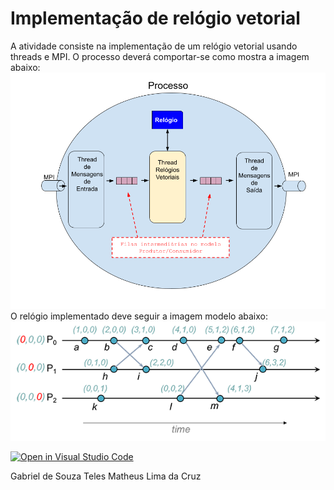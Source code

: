 # **Implementação de relógio vetorial**

A atividade consiste na implementação de um relógio vetorial usando threads e MPI.
O processo deverá comportar-se como mostra a imagem abaixo:
![Funcionamento do Processo](./images/Integração.png)
O relógio implementado deve seguir a imagem modelo abaixo:
![Modelo de Implementação](./images/clocks-vector.png)

[![Open in Visual Studio Code](https://classroom.github.com/assets/open-in-vscode-718a45dd9cf7e7f842a935f5ebbe5719a5e09af4491e668f4dbf3b35d5cca122.svg)](https://classroom.github.com/online_ide?assignment_repo_id=14139100&assignment_repo_type=AssignmentRepo)

Gabriel de Souza Teles
Matheus Lima da Cruz
